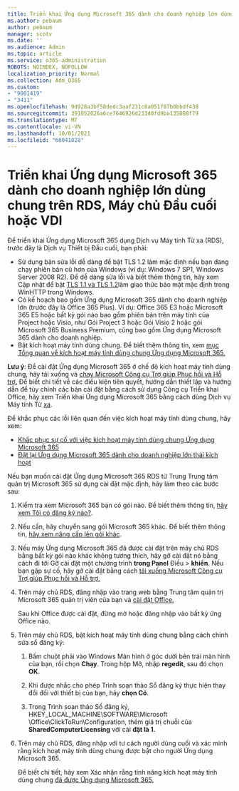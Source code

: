```yaml
---
title: Triển khai Ứng dụng Microsoft 365 dành cho doanh nghiệp lớn dùng chung trên RDS, Máy chủ Đầu cuối hoặc VDI
ms.author: pebaum
author: pebaum
manager: scotv
ms.date: ''
ms.audience: Admin
ms.topic: article
ms.service: o365-administration
ROBOTS: NOINDEX, NOFOLLOW
localization_priority: Normal
ms.collection: Adm_O365
ms.custom:
- "9001419"
- "3411"
ms.openlocfilehash: 9d928a3bf58dedc3aaf231c8a051f87b0bbdf438
ms.sourcegitcommit: 391052026a6ce7646926d233d0fd9ba135088f79
ms.translationtype: MT
ms.contentlocale: vi-VN
ms.lasthandoff: 10/01/2021
ms.locfileid: "60041028"
---
```

# <a name="deploying-microsoft-365-apps-for-enterprise-for-shared-use-on-rds-terminal-server-or-vdi"></a>Triển khai Ứng dụng Microsoft 365 dành cho doanh nghiệp lớn dùng chung trên RDS, Máy chủ Đầu cuối hoặc VDI

Để triển khai Ứng dụng Microsoft 365 dụng Dịch vụ Máy tính Từ xa (RDS), trước đây là Dịch vụ Thiết bị Đầu cuối, bạn phải:

- Sử dụng bản sửa lỗi dễ dàng để bật TLS 1.2 làm mặc định nếu bạn đang chạy phiên bản cũ hơn của Windows (ví dụ: Windows 7 SP1, Windows Server 2008 R2). Để dễ dàng sửa lỗi và biết thêm thông tin, hãy xem Cập nhật để bật [TLS 1.1 và TLS 1.2](https://support.microsoft.com/en-us/topic/update-to-enable-tls-1-1-and-tls-1-2-as-default-secure-protocols-in-winhttp-in-windows-c4bd73d2-31d7-761e-0178-11268bb10392#bkmk_easy)làm giao thức bảo mật mặc định trong WinHTTP trong Windows. 
- Có kế hoạch bao gồm Ứng dụng Microsoft 365 dành cho doanh nghiệp lớn (trước đây là Office 365 Plus). Ví dụ: Office 365 E3 hoặc Microsoft 365 E5 hoặc bất kỳ gói nào bao gồm phiên bản trên máy tính của Project hoặc Visio, như Gói Project 3 hoặc Gói Visio 2 hoặc gói Microsoft 365 Business Premium, cũng bao gồm Ứng dụng Microsoft 365 dành cho doanh nghiệp.
- Bật kích hoạt máy tính dùng chung. Để biết thêm thông tin, xem [mục Tổng quan về kích hoạt máy tính dùng chung Ứng dụng Microsoft 365.](https://docs.microsoft.com/deployoffice/overview-shared-computer-activation)

**Lưu ý**: Để cài đặt Ứng dụng Microsoft 365 ở chế độ kích hoạt máy tính dùng chung, hãy tải xuống và [chạy Microsoft Công cụ Trợ giúp Phục hồi và Hỗ trợ.](https://docs.microsoft.com/alchemyinsights/deploy-o365-remotely-to-rds) Để biết chi tiết về các điều kiện tiên quyết, hướng dẫn thiết lập và hướng dẫn để tùy chỉnh các bản cài đặt bằng cách sử dụng Công cụ Triển khai Office, hãy xem Triển khai Ứng dụng Microsoft 365 bằng cách dùng Dịch vụ Máy tính Từ [xa](https://docs.microsoft.com/deployoffice/deploy-microsoft-365-apps-remote-desktop-services).

Để khắc phục các lỗi liên quan đến việc kích hoạt máy tính dùng chung, hãy xem:

- [Khắc phục sự cố với việc kích hoạt máy tính dùng chung Ứng dụng Microsoft 365](https://docs.microsoft.com/deployoffice/troubleshoot-shared-computer-activation)
- [Đặt lại Ứng dụng Microsoft 365 dành cho doanh nghiệp lớn thái kích hoạt](https://docs.microsoft.com/office/troubleshoot/activation/reset-office-365-proplus-activation-state)

Nếu bạn muốn cài đặt Ứng dụng Microsoft 365 RDS từ Trung Trung tâm quản trị Microsoft 365 sử dụng cài đặt mặc định, hãy làm theo các bước sau:

1. Kiểm tra xem Microsoft 365 bạn có gói nào. Để biết thêm thông tin, [hãy xem Tôi có đăng ký nào?](https://docs.microsoft.com/microsoft-365/admin/admin-overview/what-subscription-do-i-have).

1. Nếu cần, hãy chuyển sang gói Microsoft 365 khác. Để biết thêm thông tin, [hãy xem nâng cấp lên gói khác](https://docs.microsoft.com/microsoft-365/commerce/subscriptions/upgrade-to-different-plan).

1. Nếu máy Ứng dụng Microsoft 365 đã được cài đặt trên máy chủ RDS bằng bất kỳ gói nào khác không tương thích, hãy gỡ cài đặt nó bằng cách đi tới Gỡ cài đặt một chương trình **trong Panel** Điều  >  **khiển**. Nếu bạn gặp sự cố, hãy gỡ cài đặt bằng cách [tải xuống Microsoft Công cụ Trợ giúp Phục hồi và Hỗ trợ.](https://aka.ms/SARA-OfficeUninstall-Alchemy)

1. Trên máy chủ RDS, đăng nhập vào trang web bằng Trung tâm quản trị Microsoft 365 quản trị viên của bạn và [cài đặt Office.](https://portal.office.com/OLS/MySoftware.aspx)

   Sau khi Office được cài đặt, đừng mở hoặc đăng nhập vào bất kỳ ứng Office nào.

1. Trên máy chủ RDS, bật kích hoạt máy tính dùng chung bằng cách chỉnh sửa sổ đăng ký:

   1. Bấm chuột phải vào Windows Màn hình ở góc dưới bên trái màn hình của bạn, rồi chọn **Chạy**. Trong hộp Mở, nhập **regedit**, sau đó chọn **OK**.

   1. Khi được nhắc cho phép Trình soạn thảo Sổ đăng ký thực hiện thay đổi đối với thiết bị của bạn, hãy **chọn Có**.

   1. Trong Trình soạn thảo Sổ đăng ký, HKEY_LOCAL_MACHINE\SOFTWARE\Microsoft \Office\ClickToRun\Configuration, thêm giá trị chuỗi của **SharedComputerLicensing** với cài **đặt là 1.**

1. Trên máy chủ RDS, đăng nhập với tư cách người dùng cuối và xác minh rằng kích hoạt máy tính dùng chung được bật cho người Ứng dụng Microsoft 365. 

   Để biết chi tiết, hãy xem Xác nhận rằng tính năng kích hoạt máy tính dùng chung [đã được Ứng dụng Microsoft 365.](https://docs.microsoft.com/deployoffice/troubleshoot-shared-computer-activation#verify-that-shared-computer-activation-is-enabled-for-microsoft-365-apps)